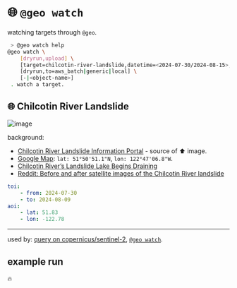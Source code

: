 # 🌐 `@geo watch`

watching targets through `@geo`.

```bash
 > @geo watch help
@geo watch \
	[dryrun,upload] \
	[target=chilcotin-river-landslide,datetime=<2024-07-30/2024-08-15>,lat=<51.83>,lon=<-122.78>] \
	[dryrun,to=aws_batch|generic|local] \
	[-|<object-name>]
 . watch a target.
```

## 🌐 Chilcotin River Landslide

![image](https://github.com/kamangir/assets/blob/main/blue-geo/chilcotin-river-landslide-2.jpg?raw=true)

background:
- [Chilcotin River Landslide Information Portal](https://chilcotin-river-landslide-2024-bcgov03.hub.arcgis.com/) - source of ⬆️ image.
- [Google Map](https://maps.app.goo.gl/WHTNCDsFNoZAAnzX8): `lat: 51°50'51.1"N`, `lon: 122°47'06.8"W`.
- [Chilcotin River’s Landslide Lake Begins Draining](https://www.bluemarble.nasa.gov/images/153195/chilcotin-rivers-landslide-lake-begins-draining)
- [Reddit: Before and after satellite images of the Chilcotin River landslide](https://www.reddit.com/r/britishcolumbia/comments/1eh9eql/before_and_after_satellite_images_of_the/)


```yaml
toi:
    - from: 2024-07-30
    - to: 2024-08-09
aoi: 
    - lat: 51.83
    - lon: -122.78
```

---

used by: [query on copernicus/sentinel-2](../../catalog/copernicus/), [`@geo watch`](../).

## example run

🔥
